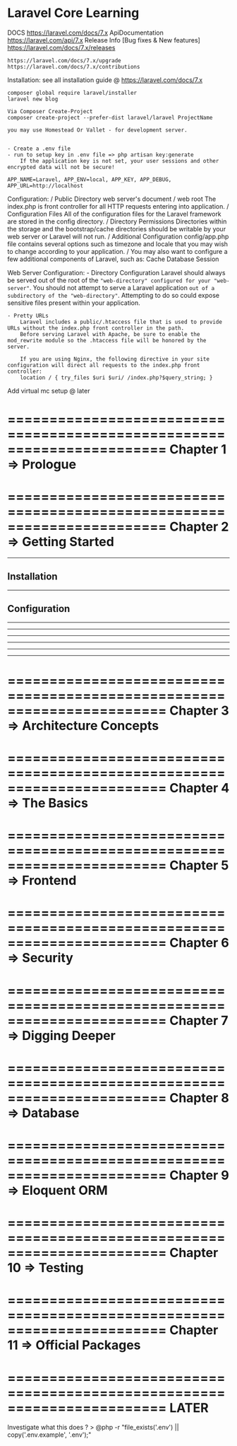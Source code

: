 # Laravel Core Learning

DOCS
    https://laravel.com/docs/7.x
ApiDocumentation
    https://laravel.com/api/7.x
Release Info
    [Bug fixes & New features]
    https://laravel.com/docs/7.x/releases

    https://laravel.com/docs/7.x/upgrade
    https://laravel.com/docs/7.x/contributions



Installation:
    see all installation guide @ https://laravel.com/docs/7.x

    composer global require laravel/installer
    laravel new blog

    Via Composer Create-Project
    composer create-project --prefer-dist laravel/laravel ProjectName

    you may use Homestead Or Vallet - for development server.


    - Create a .env file
    - run to setup key in .env file => php artisan key:generate
        If the application key is not set, your user sessions and other encrypted data will not be secure!

    APP_NAME=Laravel, APP_ENV=local, APP_KEY, APP_DEBUG, APP_URL=http://localhost

Configuration:
    \/ Public Directory
        web server's document / web root
        The index.php is front controller for all HTTP requests entering into application.
    \/ Configuration Files
        All of the configuration files for the Laravel framework are stored in the config directory.
    \/ Directory Permissions
        Directories within the storage and the bootstrap/cache directories should be writable by your web server or Laravel will not run.
    \/ Additional Configuration
        config/app.php file contains several options such as timezone and locale that you may wish to change according to your application.
    \/ You may also want to configure a few additional components of Laravel, such as:
        Cache
        Database
        Session

Web Server Configuration:
    - Directory Configuration
        Laravel should always be served out of the root of the `"web-directory" configured for your "web-server"`.
        You should not attempt to serve a Laravel application `out of a subdirectory of the "web-directory"`.
        Attempting to do so could expose sensitive files present within your application.

    - Pretty URLs
        Laravel includes a public/.htaccess file that is used to provide URLs without the index.php front controller in the path.
        Before serving Laravel with Apache, be sure to enable the mod_rewrite module so the .htaccess file will be honored by the server.

        If you are using Nginx, the following directive in your site configuration will direct all requests to the index.php front controller:
        location / { try_files $uri $uri/ /index.php?$query_string; }



Add virtual mc setup @ later


=======================================================================
Chapter 1 => Prologue
=======================================================================


=======================================================================
Chapter 2 => Getting Started
=======================================================================

--------------------------
Installation
--------------------------


--------------------------
Configuration
--------------------------


--------------------------

--------------------------



--------------------------

--------------------------



--------------------------

--------------------------


=======================================================================
Chapter 3 => Architecture Concepts
=======================================================================




=======================================================================
Chapter 4 => The Basics
=======================================================================



=======================================================================
Chapter 5 => Frontend
=======================================================================




=======================================================================
Chapter 6 => Security
=======================================================================





=======================================================================
Chapter 7 => Digging Deeper
=======================================================================





=======================================================================
Chapter 8 => Database
=======================================================================





=======================================================================
Chapter 9 => Eloquent ORM
=======================================================================




=======================================================================
Chapter 10 => Testing
=======================================================================



=======================================================================
Chapter 11 => Official Packages
=======================================================================







=======================================================================
LATER
=======================================================================
Investigate what this does ?
    > @php -r "file_exists('.env') || copy('.env.example', '.env');"

